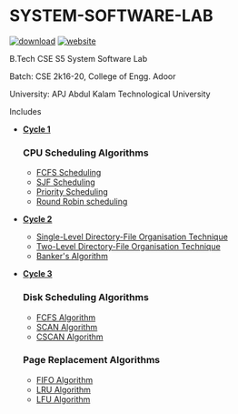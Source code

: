 # SYSTEM-SOFTWARE-LAB

[![download](https://img.shields.io/badge/Download-zip-blue.svg?logo=appveyor&longCache=true&style=for-the-badge)](https://github.com/abhijithvijayan/System-Software-lab/zipball/master)
[![website](https://img.shields.io/badge/Live-website-green.svg?logo=appveyor&longCache=true&style=for-the-badge)](https://abhijithvijayan.github.io/System-Software-lab/)

B.Tech CSE S5 System Software Lab

Batch: CSE 2k16-20, College of Engg. Adoor

University: APJ Abdul Kalam Technological University

Includes

- **[Cycle 1](https://github.com/abhijithvijayan/System-Software-lab/blob/master/cycle-1/README.md)**

    ### CPU Scheduling Algorithms

    - [FCFS Scheduling](https://github.com/abhijithvijayan/System-Software-lab/tree/master/cycle-1/p_01/README.md)
    - [SJF Scheduling](https://github.com/abhijithvijayan/System-Software-lab/tree/master/cycle-1/p_02/README.md)
    - [Priority Scheduling](https://github.com/abhijithvijayan/System-Software-lab/tree/master/cycle-1/p_03/README.md)
    - [Round Robin scheduling](https://github.com/abhijithvijayan/System-Software-lab/tree/master/cycle-1/p_04/README.md)
    
- **[Cycle 2](https://github.com/abhijithvijayan/System-Software-lab/blob/master/cycle-2/README.md)**

    - [Single-Level Directory-File Organisation Technique](https://github.com/abhijithvijayan/System-Software-lab/tree/master/cycle-2/p_05/README.md)
    - [Two-Level Directory-File Organisation Technique](https://github.com/abhijithvijayan/System-Software-lab/tree/master/cycle-2/p_06/README.md)
    - [Banker's Algorithm](https://github.com/abhijithvijayan/System-Software-lab/tree/master/cycle-2/p_07/README.md)
    
- **[Cycle 3](https://github.com/abhijithvijayan/System-Software-lab/blob/master/cycle-3/README.md)**
    
    ### Disk Scheduling Algorithms
    
    - [FCFS Algorithm](https://github.com/abhijithvijayan/System-Software-lab/tree/master/cycle-3/p_08/README.md)
    - [SCAN Algorithm](#)
    - [CSCAN Algorithm](#)
    
    ### Page Replacement Algorithms
    
    - [FIFO Algorithm](#)
    - [LRU Algorithm](#)
    - [LFU Algorithm](#)
    
    
